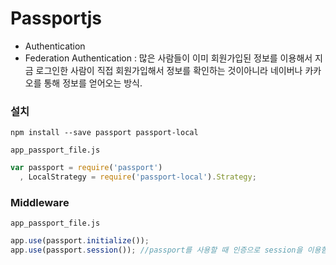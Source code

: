 # Passportjs

* Authentication
* Federation Authentication : 많은 사람들이 이미 회원가입된 정보를 이용해서 지금 로그인한 사람이 직접 회원가입해서 정보를 확인하는 것이아니라 네이버나 카카오를 통해 정보를 얻어오는 방식.

### 설치

```
npm install --save passport passport-local
```

`app_passport_file.js`

```javascript
var passport = require('passport')
  , LocalStrategy = require('passport-local').Strategy;
```

### Middleware

`app_passport_file.js`

```javascript
app.use(passport.initialize());
app.use(passport.session()); //passport를 사용할 때 인증으로 session을 이용함. session 세팅 뒤에 꼭 써야함.
```



